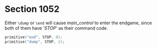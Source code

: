 # Section 1052

Either `\dump` or `\end` will cause *main_control* to enter the endgame, since both of them have *'STOP'* as their command code.

```c << Put each of TeX's primitives into the hash table >>+=
primitive("end", STOP, 0);
primitive("dump", STOP, 1);
```
